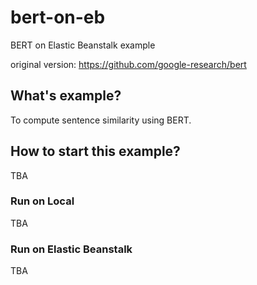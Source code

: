 # bert-on-eb
BERT on Elastic Beanstalk example

original version: https://github.com/google-research/bert

## What's example?
To compute sentence similarity using BERT.

## How to start this example?

TBA

### Run on Local

TBA

### Run on Elastic Beanstalk

TBA
